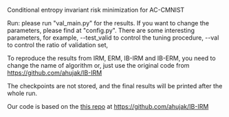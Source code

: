 Conditional entropy invariant risk minimization for AC-CMNIST

Run: please run "val_main.py" for the results. If you want to change the parameters, please find at "config.py". There are some interesting parameters, for example, --test_valid to control the tuning procedure, --val to control the ratio of validation set, 

To reproduce the results from IRM, ERM, IB-IRM and IB-ERM, you need to change the name of algorithm or, just use the original code from https://github.com/ahujak/IB-IRM 

The checkpoints are not stored, and the final results will be printed after the whole run. 

Our code is based on the [this repo](https://github.com/ahujak/IB-IRM) at https://github.com/ahujak/IB-IRM
